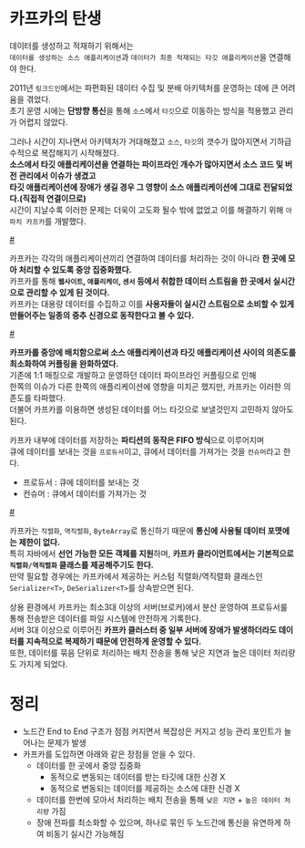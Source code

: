 # 카프카의 탄생        
     
데이터를 생성하고 적재하기 위해서는             
`데이터를 생성하는 소스 애플리케이션`과 `데이터가 최종 적재되는 타깃 애플리케이션`을 연결해야 한다.          
              
2011년 `링크드인`에서는 파편화된 데이터 수집 및 분배 아키텍처를 운영하는 데에 큰 어려움을 겪었다.                        
초기 운영 시에는 **단방향 통신**을 통해 `소스`에서 `타깃`으로 이동하는 방식을 적용했고 관리가 어렵지 않았다.                     

그러나 시간이 지나면서 아키텍처가 거대해졌고 `소스`, `타깃`의 갯수가 많아지면서 기하급수적으로 복잡해지기 시작해졌다.           
**소스에서 타깃 애플리케이션을 연결하는 파이프라인 개수가 많아지면서 소스 코드 및 버전 관리에서 이슈가 생겼고**                  
**타깃 애플리케이션에 장애가 생길 경우 그 영향이 소스 애플리케이션에 그대로 전달되었다.(직접적 연결이므로)**             
시간이 지날수록 이러한 문제는 더욱이 고도화 될수 밖에 없었고 이를 해결하기 위해 `아파치 카프카`를 개발했다.                             
    
[#](#)   
          
카프카는 각각의 애플리케이션끼리 연결하여 데이터를 처리하는 것이 아니라 **한 곳에 모아 처리할 수 있도록 중앙 집중화했다.**                   
카프카를 통해 **`웹사이트`, `애플리케이`, `센서` 등에서 취합한 데이터 스트림을 한 곳에서 실시간으로 관리할 수 있게 된 것이다.**            
카프카는 대용량 데이터를 수집하고 이를 **사용자들이 실시간 스트림으로 소비할 수 있게 만들어주는 일종의 중추 신경으로 동작한다고 볼 수 있다.**           

[#](#)         
      
**카프카를 중앙에 배치함으로써 소스 애플리케이션과 타깃 애플리케이션 사이의 의존도를 최소화하여 커플링을 완화하였다.**    
기존에 1:1 매칭으로 개발하고 운영하던 데이터 파이프라인 커플링으로 인해            
한쪽의 이슈가 다른 한쪽의 애플리케이션에 영향을 미치곤 했지만, 카프카는 이러한 의존도를 타파했다.     
더불어 카프카를 이용하면 생성된 데이터를 어느 타깃으로 보낼것인지 고민하지 않아도 된다.       
     
카프카 내부에 데이터를 저장하는 **파티션의 동작은 FIFO 방식**으로 이루어지며         
큐에 데이터를 보내는 것을 `프로듀서`이고, 큐에서 데이터를 가져가는 것을 `컨슈머`라고 한다.        
     
* 프로듀서 : 큐에 데이터를 보내는 것     
* 컨슈머 : 큐에서 데이터를 가져가는 것  

[#](#)  

카프카는 `직렬화`, `역직렬화`, `ByteArray`로 통신하기 때문에 **통신에 사용될 데이터 포맷에는 제한이 없다.**       
특히 자바에서 **선언 가능한 모든 객체를 지원**하며, **카프카 클라이언트에서는 기본적으로 `직렬화/역직렬화` 클래스를 제공해주기도 한다.**   
만약 필요할 경우에는 카프카에서 제공하는 커스텀 직렬화/역직렬화 클래스인 `Serializer<T>`, `DeSerializer<T>`를 상속받으면 된다.   
               
상용 환경에서 카프카는 최소3대 이상의 서버(브로커)에서 분산 운영하여 프로듀서룰 통해 전송받은 데이터를 파일 시스템에 안전하게 기록한다.         
서버 3대 이상으로 이루어진 **카프카 클러스터 중 일부 서버에 장애가 발생하더라도 데이터를 지속적으로 복제하기 때문에 안전하게 운영할 수 있다.**     
또한, 데이터를 묶음 단위로 처리하는 배치 전송을 통해 낮은 지연과 높은 데이터 처리량도 가지게 되었다.   

# 정리   
      
* 노드간 End to End 구조가 점점 커지면서 복잡성은 커지고 성능 관리 포인트가 늘어나는 문제가 발생      
* 카프카를 도입하면 아래와 같은 장점을 얻을 수 있다.  
    * 데이터를 한 곳에서 중앙 집중화 
        * 동적으로 변동되는 데이터를 받는 타깃에 대한 신경 X
        * 동적으로 변동되는 데이터를 제공하는 소스에 대한 신경 X  
    * 데이터를 한번에 모아서 처리하는 배치 전송을 통해 `낮은 지연` + `높은 데이터 처리량` 가짐    
    * 장애 전파를 최소화할 수 있으며, 하나로 묶인 두 노드간에 통신을 유연하게 하여 비동기 실시간 가능해짐  
